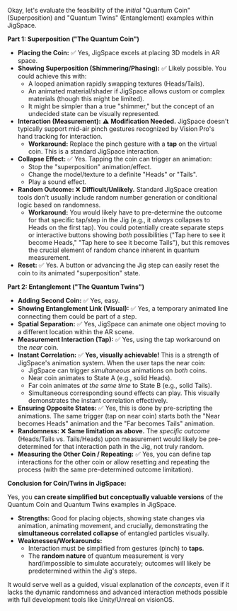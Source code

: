 Okay, let's evaluate the feasibility of the *initial* "Quantum Coin" (Superposition) and "Quantum Twins" (Entanglement) examples within JigSpace.

**Part 1: Superposition ("The Quantum Coin")**

*   **Placing the Coin:** ✅ Yes, JigSpace excels at placing 3D models in AR space.
*   **Showing Superposition (Shimmering/Phasing):** ✅ Likely possible. You could achieve this with:
    *   A looped animation rapidly swapping textures (Heads/Tails).
    *   An animated material/shader if JigSpace allows custom or complex materials (though this might be limited).
    *   It might be simpler than a true "shimmer," but the concept of an undecided state can be visually represented.
*   **Interaction (Measurement):** ⚠️ **Modification Needed.** JigSpace doesn't typically support mid-air pinch gestures recognized by Vision Pro's hand tracking for interaction.
    *   **Workaround:** Replace the pinch gesture with a **tap** on the virtual coin. This is a standard JigSpace interaction.
*   **Collapse Effect:** ✅ Yes. Tapping the coin can trigger an animation:
    *   Stop the "superposition" animation/effect.
    *   Change the model/texture to a definite "Heads" or "Tails".
    *   Play a sound effect.
*   **Random Outcome:** ❌ **Difficult/Unlikely.** Standard JigSpace creation tools don't usually include random number generation or conditional logic based on randomness.
    *   **Workaround:** You would likely have to pre-determine the outcome for that specific tap/step in the Jig (e.g., it *always* collapses to Heads on the first tap). You could potentially create separate steps or interactive buttons showing *both* possibilities ("Tap here to see it become Heads," "Tap here to see it become Tails"), but this removes the crucial element of random chance inherent in quantum measurement.
*   **Reset:** ✅ Yes. A button or advancing the Jig step can easily reset the coin to its animated "superposition" state.

**Part 2: Entanglement ("The Quantum Twins")**

*   **Adding Second Coin:** ✅ Yes, easy.
*   **Showing Entanglement Link (Visual):** ✅ Yes, a temporary animated line connecting them could be part of a step.
*   **Spatial Separation:** ✅ Yes, JigSpace can animate one object moving to a different location within the AR scene.
*   **Measurement Interaction (Tap):** ✅ Yes, using the tap workaround on the *near* coin.
*   **Instant Correlation:** ✅ **Yes, visually achievable!** This is a strength of JigSpace's animation system. When the user taps the near coin:
    *   JigSpace can trigger *simultaneous* animations on *both* coins.
    *   Near coin animates to State A (e.g., solid Heads).
    *   Far coin animates *at the same time* to State B (e.g., solid Tails).
    *   Simultaneous corresponding sound effects can play. This visually demonstrates the instant correlation effectively.
*   **Ensuring Opposite States:** ✅ Yes, this is done by pre-scripting the animations. The same trigger (tap on near coin) starts both the "Near becomes Heads" animation and the "Far becomes Tails" animation.
*   **Randomness:** ❌ **Same limitation as above.** The *specific outcome* (Heads/Tails vs. Tails/Heads) upon measurement would likely be pre-determined for that interaction path in the Jig, not truly random.
*   **Measuring the Other Coin / Repeating:** ✅ Yes, you can define tap interactions for the other coin or allow resetting and repeating the process (with the same pre-determined outcome limitation).

**Conclusion for Coin/Twins in JigSpace:**

Yes, you **can create simplified but conceptually valuable versions** of the Quantum Coin and Quantum Twins examples in JigSpace.

*   **Strengths:** Good for placing objects, showing state changes via animation, animating movement, and crucially, demonstrating the **simultaneous correlated collapse** of entangled particles visually.
*   **Weaknesses/Workarounds:**
    *   Interaction must be simplified from gestures (pinch) to **taps**.
    *   The **random nature** of quantum measurement is very hard/impossible to simulate accurately; outcomes will likely be predetermined within the Jig's steps.

It would serve well as a guided, visual explanation of the *concepts*, even if it lacks the dynamic randomness and advanced interaction methods possible with full development tools like Unity/Unreal on visionOS.
